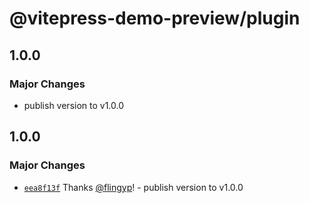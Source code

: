 # @vitepress-demo-preview/plugin

## 1.0.0

### Major Changes

- publish version to v1.0.0

## 1.0.0

### Major Changes

- [`eea8f13f`](https://github.com/flingyp/vitepress-demo-preview/commit/eea8f13fe030888f6c9a757c84439ef61e6b4fce) Thanks [@flingyp](https://github.com/flingyp)! - publish version to v1.0.0
